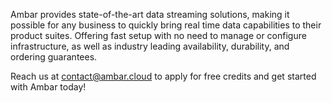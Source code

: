 Ambar provides state-of-the-art data streaming solutions, making it possible for any business to quickly bring real time data capabilities to their product suites. Offering fast setup with no need to manage or configure infrastructure, as well as industry leading availability, durability, and ordering guarantees.

Reach us at contact@ambar.cloud to apply for free credits and get started with Ambar today!
